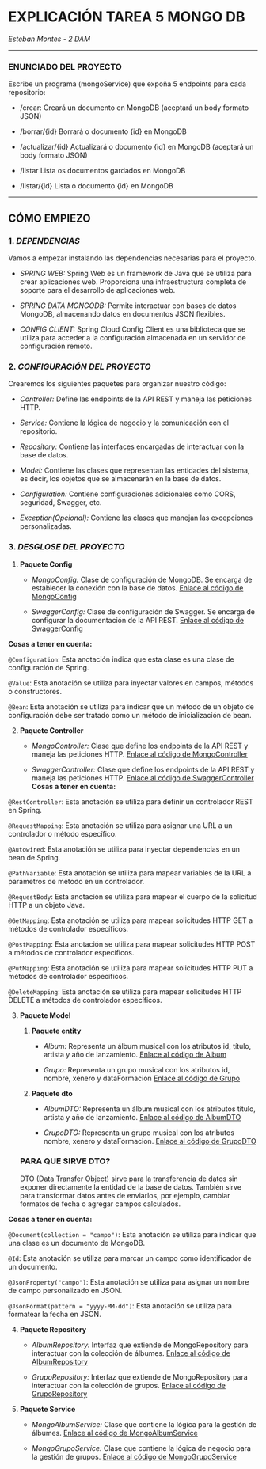 # EXPLICACIÓN TAREA 5 MONGO DB

*Esteban Montes* - *2 DAM*

---

### **ENUNCIADO DEL PROYECTO**

Escribe un programa (mongoService) que expoña 5 endpoints para cada repositorio:

- /crear:
  Creará un documento en MongoDB (aceptará un body formato JSON)

- /borrar/{id}
  Borrará o documento {id} en MongoDB

- /actualizar/{id}
  Actualizará o documento {id} en MongoDB (aceptará un body formato JSON)

- /listar
  Lista os documentos gardados en MongoDB

- /listar/{id}
  Lista o documento {id} en MongoDB

---

## **CÓMO EMPIEZO**

### 1. ***DEPENDENCIAS***

Vamos a empezar instalando las dependencias necesarias para el proyecto.

- *SPRING WEB:* Spring Web es un framework de Java que se utiliza para crear aplicaciones web. Proporciona una
  infraestructura completa de soporte para el desarrollo de aplicaciones web.


- *SPRING DATA MONGODB:* Permite interactuar con bases de datos MongoDB, almacenando datos en documentos JSON flexibles.


- *CONFIG CLIENT:* Spring Cloud Config Client es una biblioteca que se utiliza para acceder a la configuración
  almacenada en un servidor de configuración remoto.

### 2. ***CONFIGURACIÓN DEL PROYECTO***

Crearemos los siguientes paquetes para organizar nuestro código:

- *Controller:* Define las endpoints de la API REST y maneja las peticiones HTTP.

- *Service:* Contiene la lógica de negocio y la comunicación con el repositorio.

- *Repository:* Contiene las interfaces encargadas de interactuar con la base de datos.

- *Model:* Contiene las clases que representan las entidades del sistema, es decir, los objetos que se almacenarán en la
  base de datos.

- *Configuration:* Contiene configuraciones adicionales como CORS, seguridad, Swagger, etc.

- *Exception(Opcional):* Contiene las clases que manejan las excepciones personalizadas.

### 3. ***DESGLOSE DEL PROYECTO***

1. **Paquete Config**
    - *MongoConfig:* Clase de configuración de MongoDB. Se encarga de establecer la conexión con la base de datos.
        [Enlace al código de MongoConfig](/src/main/java/org/example/repasotarea5/config/MongoConfig.java)
   
    - *SwaggerConfig:* Clase de configuración de Swagger. Se encarga de configurar la documentación de la API REST.
        [Enlace al código de SwaggerConfig](/src/main/java/org/example/repasotarea5/config/SwaggerConfig.java)

**Cosas a tener en cuenta:**

```@Configuration```: Esta anotación indica que esta clase es una clase de configuración de Spring.

```@Value```: Esta anotación se utiliza para inyectar valores en campos, métodos o constructores.

```@Bean```: Esta anotación se utiliza para indicar que un método de un objeto de configuración debe ser tratado como un
método de inicialización de bean.

2. **Paquete Controller**
    - *MongoController:* Clase que define los endpoints de la API REST y maneja las peticiones HTTP.
        [Enlace al código de MongoController](/src/main/java/org/example/repasotarea5/controller/MongoAlbumRestController.java)
   
    - *SwaggerController:* Clase que define los endpoints de la API REST y maneja las peticiones HTTP.
        [Enlace al código de SwaggerController](/src/main/java/org/example/repasotarea5/controller/MongoGrupoRestController.java)
**Cosas a tener en cuenta:**

```@RestController```: Esta anotación se utiliza para definir un controlador REST en Spring.

```@RequestMapping```: Esta anotación se utiliza para asignar una URL a un controlador o método específico.

```@Autowired```: Esta anotación se utiliza para inyectar dependencias en un bean de Spring.

```@PathVariable```: Esta anotación se utiliza para mapear variables de la URL a parámetros de método en un controlador.

```@RequestBody```: Esta anotación se utiliza para mapear el cuerpo de la solicitud HTTP a un objeto Java.

```@GetMapping```: Esta anotación se utiliza para mapear solicitudes HTTP GET a métodos de controlador específicos.

```@PostMapping```: Esta anotación se utiliza para mapear solicitudes HTTP POST a métodos de controlador específicos.

```@PutMapping```: Esta anotación se utiliza para mapear solicitudes HTTP PUT a métodos de controlador específicos.

```@DeleteMapping```: Esta anotación se utiliza para mapear solicitudes HTTP DELETE a métodos de controlador específicos.

3. **Paquete Model**
    1. **Paquete entity**
       - *Album:* Representa un álbum musical con los atributos id, título, artista y año de lanzamiento.
           [Enlace al código de Album](/src/main/java/org/example/repasotarea5/model/entity/Album.java)
   
       - *Grupo:* Representa un grupo musical con los atributos id, nombre, xenero y dataFormacion
           [Enlace al código de Grupo](/src/main/java/org/example/repasotarea5/model/entity/Grupo.java)
    2. **Paquete dto**
       - *AlbumDTO:* Representa un álbum musical con los atributos título, artista y año de lanzamiento.
           [Enlace al código de AlbumDTO](/src/main/java/org/example/repasotarea5/model/dto/AlbumDTO.java)
   
       - *GrupoDTO:* Representa un grupo musical con los atributos nombre, xenero y dataFormacion.
           [Enlace al código de GrupoDTO](/src/main/java/org/example/repasotarea5/model/dto/GrupoDTO.java)

    ### **PARA QUE SIRVE DTO?**
    DTO (Data Transfer Object) sirve para la transferencia de datos sin exponer directamente la entidad de la base de datos.
    También sirve para transformar datos antes de enviarlos, por ejemplo, cambiar formatos de fecha o agregar campos calculados.

**Cosas a tener en cuenta:**

```@Document(collection = "campo")```: Esta anotación se utiliza para indicar que una clase es un documento de MongoDB.

```@Id```: Esta anotación se utiliza para marcar un campo como identificador de un documento.

```@JsonProperty("campo")```: Esta anotación se utiliza para asignar un nombre de campo personalizado en JSON.

```@JsonFormat(pattern = "yyyy-MM-dd")```: Esta anotación se utiliza para formatear la fecha en JSON.

4. **Paquete Repository**
    - *AlbumRepository:* Interfaz que extiende de MongoRepository para interactuar con la colección de álbumes.
        [Enlace al código de AlbumRepository](/src/main/java/org/example/repasotarea5/repository/AlbumRepository.java)
   
    - *GrupoRepository:* Interfaz que extiende de MongoRepository para interactuar con la colección de grupos.
        [Enlace al código de GrupoRepository](/src/main/java/org/example/repasotarea5/repository/GrupoRepository.java)


5. **Paquete Service**
    - *MongoAlbumService:* Clase que contiene la lógica para la gestión de álbumes.
        [Enlace al código de MongoAlbumService](/src/main/java/org/example/repasotarea5/service/MongoAlbumService.java)
   
    - *MongoGrupoService:* Clase que contiene la lógica de negocio para la gestión de grupos.
        [Enlace al código de MongoGrupoService](/src/main/java/org/example/repasotarea5/service/MongoGrupoService.java)